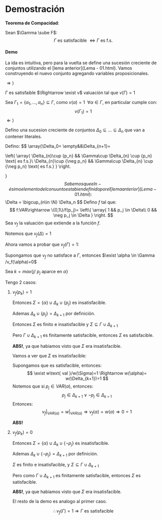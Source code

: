 # Demostración

**Teorema de Compacidad**: 

Sean $\Gamma \sube F$:
$$
\Gamma \text{ es satisfacible }\Leftrightarrow \Gamma \text{ es f.s.}
$$

#### Demo

La ida es intuitiva, pero para la vuelta se define una sucesión creciente de conjuntos utilizando el [lema anterior](Lema - 01.html). Vamos construyendo el nuevo conjunto agregando variables proposicionales.

$\Rightarrow)$

$\Gamma$ es satisfaible $\Rightarrow \exist v$ valuación tal que $v(\Gamma)=1$

Sea $\Gamma_1=\{\alpha_1,\dots,\alpha_n\} \subseteq \Gamma$, como $v(\alpha)=1~~\forall \alpha \in \Gamma$, en particular cumple con:
$$
v(\Gamma_1)=1
$$
$\Leftarrow)$

Defino una sucesion creciente de conjuntos $\Delta_0 \subseteq \ldots \subseteq \Delta_n$ que van a contener literales.

Defino:
$$
\array{\Delta_0= \empty&&\Delta_{n+1}=

\left\{
	\array{
	\Delta_{n}\cup \{p_n\}	&&	\Gamma\cup \Delta_{n} \cup \{p_n\} \text{ es f.s.}\\
	\Delta_{n}\cup \{\neg p_n\}	&&	\Gamma\cup \Delta_{n} \cup \{\neg p_n\} \text{ es f.s.}
	}
\right.

}
$$
Sabemos que el n-ésimo elemento del conuunto esta bien definido por el [lema anterior](Lema - 01.html):
$$
\Delta = \bigcup_{n\in \N} \Delta_n
$$
Defino $f$ tal que:
$$
f:VAR\rightarrow \{0,1\}/f(p_j)=
\left\{
	\array{
		1 	&&	p_j \in \Delta\\
		0	&&	\neg p_j \in \Delta
	}
\right.
$$
Sea $v_f$ la valuación que extiende a la función $f$.

Notemos que $v_f(\Delta)=1$

Ahora vamos a probar que $v_f(\Gamma)=1$:

Supongamos que $v_f$ no satisface a $\Gamma$, entonces $\exist \alpha \in \Gamma /v_f(\alpha)=0$

Sea $k=max\{j/\text{ $p_j$ aparce en $\alpha$}\}$

Tengo 2 casos:

1. $v_f(p_k)=1$

   Entonces $\Sigma = \{\alpha\} \cup \Delta_k \cup \{p_j\}$ es insatisfacible.

   Ademas $\Delta_k \cup \{p_j\}=\Delta_{k+1}$ por definición.

   Entonces $\Sigma$ es finito e insatisfacible y  $\Sigma \subseteq \Gamma \cup \Delta_{k+1}$

   Pero $\Gamma \cup \Delta_{k+1}$ es finitamente satisfacible, entonces $\Sigma$ es satisfacible.

   **ABS!**, ya que habiamos visto que $\Sigma$ era insatisfacible.

   Vamos a ver que $\Sigma$ es insatisfacible:

   Supongamos que es satisfacible, entonces:
   $$
   \exist w\text{ val }/w(\Sigma)=1 \Rightarrow w(\alpha)= w(\Delta_{k+1})=1
   $$
   Notemos que si $p_j \in VAR(\alpha)$, entonces:
   $$
   p_j \in \Delta_{k+1} \lor \neg p_j \in \Delta_{k+1}
   $$
   Entonces:
   $$
   \left.v_f\right|_{VAR(\alpha)}=\left.w\right|_{VAR(\alpha)} \Rightarrow v_f(\alpha)= w(\alpha) \Rightarrow 0 = 1  
   $$

   **ABS!**

2. $v_f(p_k)=0$

   Entonces $\Sigma = \{\alpha\} \cup \Delta_k \cup \{\neg p_j\}$ es insatisfacible.

   Ademas  $\Delta_k \cup \{\neg p_j\}=\Delta_{k+1}$ por definición. 

   $\Sigma$ es finito e insatisfacible, y $\Sigma \subseteq \Gamma \cup \Delta_{k+1}$

   Pero como $\Gamma \cup \Delta_{k+1}$ es finitamente satisfacible, entonces $\Sigma$ es satisfacible.

   **ABS!**, ya que habiamos visto que $\Sigma$ era insatisfacible.

   El resto de la demo es analogo al primer caso.

$$
\therefore v_f(\Gamma)=1 \Rightarrow\Gamma \text{ es satisfacible}
$$

